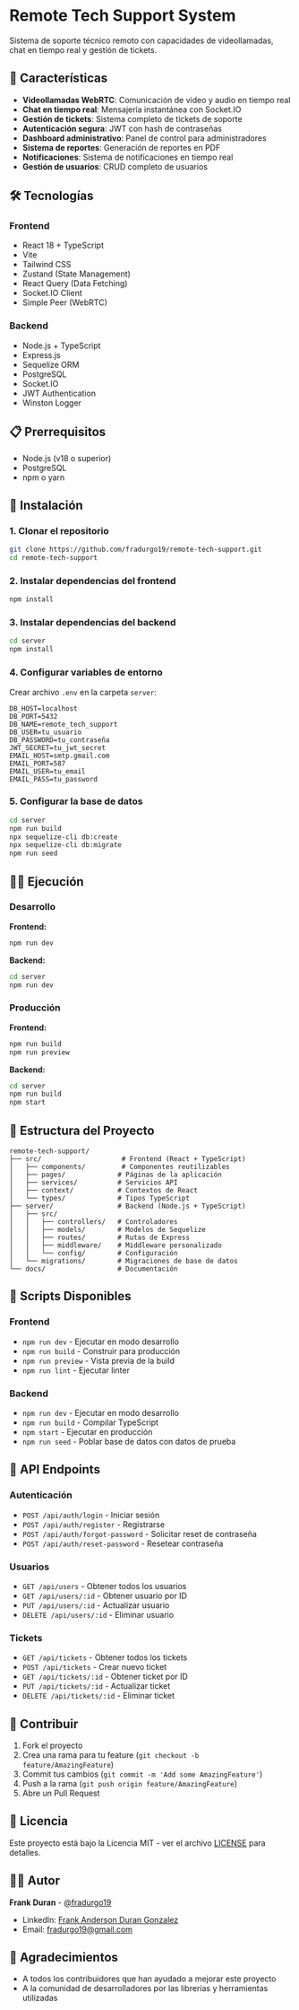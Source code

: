 # Remote Tech Support System

Sistema de soporte técnico remoto con capacidades de videollamadas, chat en tiempo real y gestión de tickets.

## 🚀 Características

- **Videollamadas WebRTC**: Comunicación de video y audio en tiempo real
- **Chat en tiempo real**: Mensajería instantánea con Socket.IO
- **Gestión de tickets**: Sistema completo de tickets de soporte
- **Autenticación segura**: JWT con hash de contraseñas
- **Dashboard administrativo**: Panel de control para administradores
- **Sistema de reportes**: Generación de reportes en PDF
- **Notificaciones**: Sistema de notificaciones en tiempo real
- **Gestión de usuarios**: CRUD completo de usuarios

## 🛠️ Tecnologías

### Frontend
- React 18 + TypeScript
- Vite
- Tailwind CSS
- Zustand (State Management)
- React Query (Data Fetching)
- Socket.IO Client
- Simple Peer (WebRTC)

### Backend
- Node.js + TypeScript
- Express.js
- Sequelize ORM
- PostgreSQL
- Socket.IO
- JWT Authentication
- Winston Logger

## 📋 Prerrequisitos

- Node.js (v18 o superior)
- PostgreSQL
- npm o yarn

## 🚀 Instalación

### 1. Clonar el repositorio
```bash
git clone https://github.com/fradurgo19/remote-tech-support.git
cd remote-tech-support
```

### 2. Instalar dependencias del frontend
```bash
npm install
```

### 3. Instalar dependencias del backend
```bash
cd server
npm install
```

### 4. Configurar variables de entorno
Crear archivo `.env` en la carpeta `server`:
```env
DB_HOST=localhost
DB_PORT=5432
DB_NAME=remote_tech_support
DB_USER=tu_usuario
DB_PASSWORD=tu_contraseña
JWT_SECRET=tu_jwt_secret
EMAIL_HOST=smtp.gmail.com
EMAIL_PORT=587
EMAIL_USER=tu_email
EMAIL_PASS=tu_password
```

### 5. Configurar la base de datos
```bash
cd server
npm run build
npx sequelize-cli db:create
npx sequelize-cli db:migrate
npm run seed
```

## 🏃‍♂️ Ejecución

### Desarrollo

**Frontend:**
```bash
npm run dev
```

**Backend:**
```bash
cd server
npm run dev
```

### Producción

**Frontend:**
```bash
npm run build
npm run preview
```

**Backend:**
```bash
cd server
npm run build
npm start
```

## 📁 Estructura del Proyecto

```
remote-tech-support/
├── src/                    # Frontend (React + TypeScript)
│   ├── components/         # Componentes reutilizables
│   ├── pages/             # Páginas de la aplicación
│   ├── services/          # Servicios API
│   ├── context/           # Contextos de React
│   └── types/             # Tipos TypeScript
├── server/                # Backend (Node.js + TypeScript)
│   ├── src/
│   │   ├── controllers/   # Controladores
│   │   ├── models/        # Modelos de Sequelize
│   │   ├── routes/        # Rutas de Express
│   │   ├── middleware/    # Middleware personalizado
│   │   └── config/        # Configuración
│   └── migrations/        # Migraciones de base de datos
└── docs/                  # Documentación
```

## 🔧 Scripts Disponibles

### Frontend
- `npm run dev` - Ejecutar en modo desarrollo
- `npm run build` - Construir para producción
- `npm run preview` - Vista previa de la build
- `npm run lint` - Ejecutar linter

### Backend
- `npm run dev` - Ejecutar en modo desarrollo
- `npm run build` - Compilar TypeScript
- `npm start` - Ejecutar en producción
- `npm run seed` - Poblar base de datos con datos de prueba

## 📝 API Endpoints

### Autenticación
- `POST /api/auth/login` - Iniciar sesión
- `POST /api/auth/register` - Registrarse
- `POST /api/auth/forgot-password` - Solicitar reset de contraseña
- `POST /api/auth/reset-password` - Resetear contraseña

### Usuarios
- `GET /api/users` - Obtener todos los usuarios
- `GET /api/users/:id` - Obtener usuario por ID
- `PUT /api/users/:id` - Actualizar usuario
- `DELETE /api/users/:id` - Eliminar usuario

### Tickets
- `GET /api/tickets` - Obtener todos los tickets
- `POST /api/tickets` - Crear nuevo ticket
- `GET /api/tickets/:id` - Obtener ticket por ID
- `PUT /api/tickets/:id` - Actualizar ticket
- `DELETE /api/tickets/:id` - Eliminar ticket

## 🤝 Contribuir

1. Fork el proyecto
2. Crea una rama para tu feature (`git checkout -b feature/AmazingFeature`)
3. Commit tus cambios (`git commit -m 'Add some AmazingFeature'`)
4. Push a la rama (`git push origin feature/AmazingFeature`)
5. Abre un Pull Request

## 📄 Licencia

Este proyecto está bajo la Licencia MIT - ver el archivo [LICENSE](LICENSE) para detalles.

## 👨‍💻 Autor

**Frank Duran** - [@fradurgo19](https://github.com/fradurgo19)

- LinkedIn: [Frank Anderson Duran Gonzalez](https://www.linkedin.com/in/frank-anderson-duran-gonzalez/)
- Email: fradurgo19@gmail.com

## 🙏 Agradecimientos

- A todos los contribuidores que han ayudado a mejorar este proyecto
- A la comunidad de desarrolladores por las librerías y herramientas utilizadas
